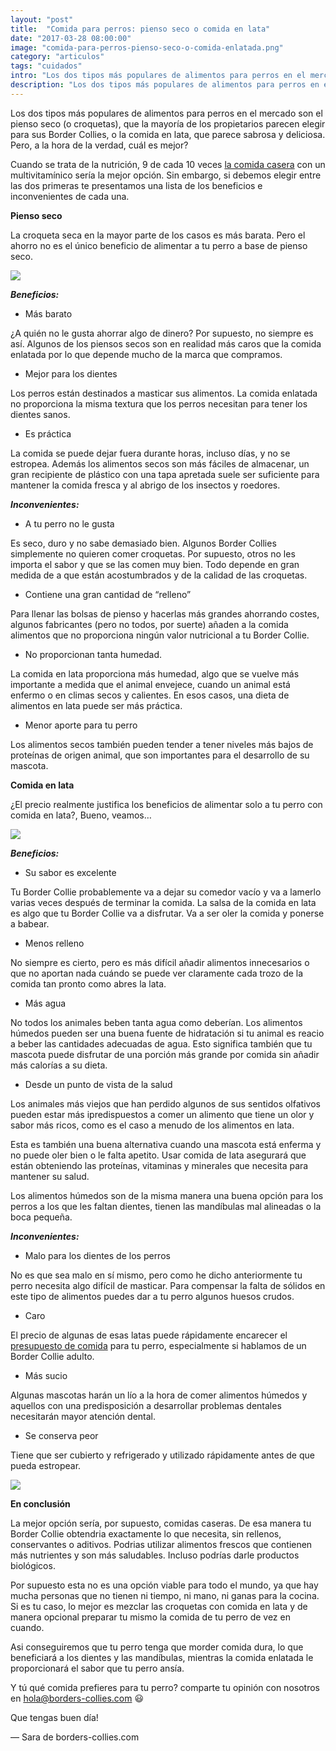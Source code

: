 ```yaml
---
layout: "post"
title:  "Comida para perros: pienso seco o comida en lata"
date: "2017-03-28 08:00:00"
image: "comida-para-perros-pienso-seco-o-comida-enlatada.png"
category: "articulos"
tags: "cuidados"
intro: "Los dos tipos más populares de alimentos para perros en el mercado son el pienso seco o la comida enlatada, a la hora de la verdad, cuál es mejor?"
description: "Los dos tipos más populares de alimentos para perros en el mercado son el pienso seco (o croquetas), que la mayoría de los propietarios parecen elegir para sus Border Collies, o la comida enlatada, que parece sabrosa y deliciosa. Pero, a la hora de la verdad, cual es mejor?"
---
```


Los dos tipos más populares de alimentos para perros en el mercado son el pienso seco (o croquetas), que la mayoría de los propietarios parecen elegir para sus Border Collies, o la comida en lata, que parece sabrosa y deliciosa. Pero, a la hora de la verdad, cuál es mejor?

Cuando se trata de la nutrición, 9 de cada 10 veces <a href="http://www.borders-collies.com/alimentos-toxicos-para-tu-border-collie/">la comida casera</a> con un multivitamínico sería la mejor opción. Sin embargo, si debemos elegir entre las dos primeras te presentamos una lista de los beneficios e inconvenientes de cada una.

 **Pienso seco**

La croqueta seca en la mayor parte de los casos es más barata. Pero el ahorro no es el único beneficio de alimentar a tu perro a base de pienso seco.

![](https://s3-us-west-2.amazonaws.com/notion-static/29a6c4d8a99d456ea40d041e8eff41ed/comida-para-perros-pienso-seco.jpg)

 **_Beneficios:_**

- Más barato

¿A quién no le gusta ahorrar algo de dinero? Por supuesto, no siempre es así. Algunos de los piensos secos son en realidad más caros que la comida enlatada por lo que depende mucho de la marca que compramos.

- Mejor para los dientes

Los perros están destinados a masticar sus alimentos. La comida enlatada no proporciona la misma textura que los perros necesitan para tener los dientes sanos.

- Es práctica

La comida se puede dejar fuera durante horas, incluso días, y no se estropea. Además los alimentos secos son más fáciles de almacenar, un gran recipiente de plástico con una tapa apretada suele ser suficiente para mantener la comida fresca y al abrigo de los insectos y roedores.

 _**Inconvenientes:**_

- A tu perro no le gusta

Es seco, duro y no sabe demasiado bien. Algunos Border Collies simplemente no quieren comer croquetas. Por supuesto, otros no les importa el sabor y que se las comen muy bien. Todo depende en gran medida de a que están acostumbrados y de la calidad de las croquetas.

- Contiene una gran cantidad de “relleno”

Para llenar las bolsas de pienso y hacerlas más grandes ahorrando costes, algunos fabricantes (pero no todos, por suerte) añaden a la comida alimentos que no proporciona ningún valor nutricional a tu Border Collie.

- No proporcionan tanta humedad.

La comida en lata proporciona más humedad, algo que se vuelve más importante a medida que el animal envejece, cuando un animal está enfermo o en climas secos y calientes. En esos casos, una dieta de alimentos en lata puede ser más práctica.

- Menor aporte para tu perro

Los alimentos secos también pueden tender a tener niveles más bajos de proteínas de origen animal, que son importantes para el desarrollo de su mascota.

 **Comida en lata**

¿El precio realmente justifica los beneficios de alimentar solo a tu perro con comida en lata?, Bueno, veamos…

![](https://s3-us-west-2.amazonaws.com/notion-static/943b2840e13f4f32bad604d3555fe9ee/comida-para-perros-en-lata.jpg)

 **_Beneficios:_**

- Su sabor es excelente

Tu Border Collie probablemente va a dejar su comedor vacío y va a lamerlo varias veces después de terminar la comida. La salsa de la comida en lata es algo que tu Border Collie va a disfrutar. Va a ser oler la comida y ponerse a babear.

- Menos relleno

No siempre es cierto, pero es más difícil añadir alimentos innecesarios o que no aportan nada cuándo se puede ver claramente cada trozo de la comida tan pronto como abres la lata.

- Más agua

No todos los animales beben tanta agua como deberían. Los alimentos húmedos pueden ser una buena fuente de hidratación si tu animal es reacio a beber las cantidades adecuadas de agua.
Esto significa también que tu mascota puede disfrutar de una porción más grande por comida sin añadir más calorías a su dieta.

- Desde un punto de vista de la salud

Los animales más viejos que han perdido algunos de sus sentidos olfativos pueden estar más ipredispuestos a comer un alimento que tiene un olor y sabor más ricos, como es el caso a menudo de los alimentos en lata.

Esta es también una buena alternativa cuando una mascota está enferma y no puede oler bien o le falta apetito. Usar comida de lata asegurará que están obteniendo las proteínas, vitaminas y minerales que necesita para mantener su salud.

Los alimentos húmedos son de la misma manera una buena opción para los perros a los que les faltan dientes, tienen las mandíbulas mal alineadas o la boca pequeña.

 _**Inconvenientes:**_

- Malo para los dientes de los perros

No es que sea malo en sí mismo, pero como he dicho anteriormente tu perro necesita algo difícil de masticar. Para compensar la falta de sólidos en este tipo de alimentos puedes dar a tu perro algunos huesos crudos.

- Caro

El precio de algunas de esas latas puede rápidamente encarecer el <a href="http://www.borders-collies.com/cuanto-dar-de-comer-a-un-border-collie/">presupuesto de comida</a> para tu perro, especialmente si hablamos de un Border Collie adulto.

- Más sucio

Algunas mascotas harán un lío a la hora de comer alimentos húmedos y aquellos con una predisposición a desarrollar problemas dentales necesitarán mayor atención dental.

- Se conserva peor

Tiene que ser cubierto y refrigerado y utilizado rápidamente antes de que pueda estropear.

![](https://s3-us-west-2.amazonaws.com/notion-static/786d6e41b7d9407cb225fd2a850c27ce/border-collie-comida-para-perros-pienso-seco-o-comida-enlatada.jpg)

 **En conclusión**

La mejor opción sería, por supuesto, comidas caseras. De esa manera tu Border Collie obtendria exactamente lo que necesita, sin rellenos, conservantes o aditivos. Podrias utilizar alimentos frescos que contienen más nutrientes y son más saludables. Incluso podrías darle productos biológicos.

Por supuesto esta no es una opción viable para todo el mundo, ya que hay mucha personas que no tienen ni tiempo, ni mano, ni ganas para la cocina. Si es tu caso, lo mejor es mezclar las croquetas con comida en lata y de manera opcional preparar tu mismo la comida de tu perro de vez en cuando.

Asi conseguiremos que tu perro tenga que morder comida dura, lo que beneficiará a los dientes y las mandíbulas, mientras la comida enlatada le proporcionará el sabor que tu perro ansía.

Y tú qué comida prefieres para tu perro? comparte tu opinión con nosotros en hola@borders-collies.com 😃

Que tengas buen día!

— Sara de borders-collies.com
